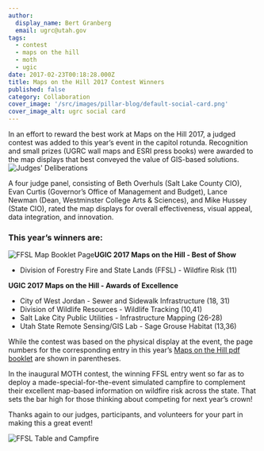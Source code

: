 ```yaml
---
author:
  display_name: Bert Granberg
  email: ugrc@utah.gov
tags:
  - contest
  - maps on the hill
  - moth
  - ugic
date: 2017-02-23T00:18:28.000Z
title: Maps on the Hill 2017 Contest Winners
published: false
category: Collaboration
cover_image: '/src/images/pillar-blog/default-social-card.png'
cover_image_alt: ugrc social card
---
```


In an effort to reward the best work at Maps on the Hill 2017, a judged contest was added to this year’s event in the capitol rotunda. Recognition and small prizes (UGRC wall maps and ESRI press books) were awarded to the map displays that best conveyed the value of GIS-based solutions. ![Judges' Deliberations](/images/404.png)

A four judge panel, consisting of Beth Overhuls (Salt Lake County CIO), Evan Curtis (Governor’s Office of Management and Budget), Lance Newman (Dean, Westminster College Arts & Sciences), and Mike Hussey (State CIO), rated the map displays for overall effectiveness, visual appeal, data integration, and innovation.

### This year’s winners are:

![FFSL Map Booklet Page](/images/404.png)**UGIC 2017 Maps on the Hill - Best of Show**

- Division of Forestry Fire and State Lands (FFSL) - Wildfire Risk (11)

**UGIC 2017 Maps on the Hill - Awards of Excellence**

- City of West Jordan - Sewer and Sidewalk Infrastructure (18, 31)
- Division of Wildlife Resources - Wildlife Tracking (10,41)
- Salt Lake City Public Utilities - Infrastructure Mapping (26-28)
- Utah State Remote Sensing/GIS Lab - Sage Grouse Habitat (13,36)

While the contest was based on the physical display at the event, the page numbers for the corresponding entry in this year’s [Maps on the Hill pdf booklet](https://drive.google.com/file/d/1oKenAht7HQn_LFMe0dIvjwFsVQ08bnpT/view?usp=sharing) are shown in parentheses.

In the inaugural MOTH contest, the winning FFSL entry went so far as to deploy a made-special-for-the-event simulated campfire to complement their excellent map-based information on wildfire risk across the state. That sets the bar high for those thinking about competing for next year’s crown!

Thanks again to our judges, participants, and volunteers for your part in making this a great event!

![FFSL Table and Campfire](/images/404.png)
